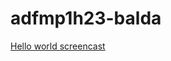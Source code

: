 # adfmp1h23-balda

[Hello world screencast](https://drive.google.com/drive/folders/1CwDK1ar9TXCfDZUt0LTnEla2H4K7B8u6?usp=sharing)

